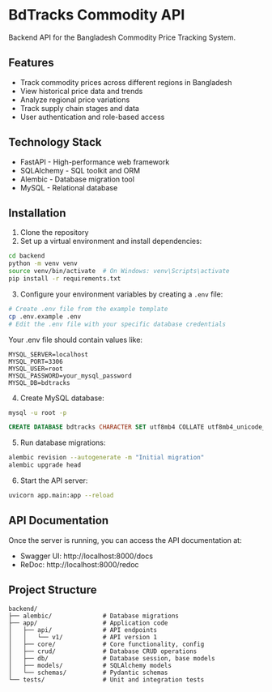 # BdTracks Commodity API

Backend API for the Bangladesh Commodity Price Tracking System.

## Features

- Track commodity prices across different regions in Bangladesh
- View historical price data and trends
- Analyze regional price variations
- Track supply chain stages and data
- User authentication and role-based access

## Technology Stack

- FastAPI - High-performance web framework
- SQLAlchemy - SQL toolkit and ORM
- Alembic - Database migration tool
- MySQL - Relational database

## Installation

1. Clone the repository
2. Set up a virtual environment and install dependencies:

```bash
cd backend
python -m venv venv
source venv/bin/activate  # On Windows: venv\Scripts\activate
pip install -r requirements.txt
```

3. Configure your environment variables by creating a `.env` file:

```bash
# Create .env file from the example template
cp .env.example .env
# Edit the .env file with your specific database credentials
```

Your .env file should contain values like:

```
MYSQL_SERVER=localhost
MYSQL_PORT=3306
MYSQL_USER=root
MYSQL_PASSWORD=your_mysql_password
MYSQL_DB=bdtracks
```

4. Create MySQL database:

```bash
mysql -u root -p
```

```sql
CREATE DATABASE bdtracks CHARACTER SET utf8mb4 COLLATE utf8mb4_unicode_ci;
```

5. Run database migrations:

```bash
alembic revision --autogenerate -m "Initial migration"
alembic upgrade head
```

6. Start the API server:

```bash
uvicorn app.main:app --reload
```

## API Documentation

Once the server is running, you can access the API documentation at:

- Swagger UI: http://localhost:8000/docs
- ReDoc: http://localhost:8000/redoc

## Project Structure

```
backend/
├── alembic/              # Database migrations
├── app/                  # Application code
│   ├── api/              # API endpoints
│   │   └── v1/           # API version 1
│   ├── core/             # Core functionality, config
│   ├── crud/             # Database CRUD operations
│   ├── db/               # Database session, base models
│   ├── models/           # SQLAlchemy models
│   └── schemas/          # Pydantic schemas
└── tests/                # Unit and integration tests
``` 